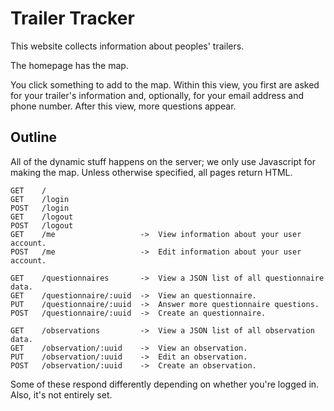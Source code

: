 Trailer Tracker
=====
This website collects information about peoples' trailers.

The homepage has the map.

You click something to add to the map. Within this view, you first are asked
for your trailer's information and, optionally, for your email address and
phone number. After this view, more questions appear.


## Outline
All of the dynamic stuff happens on the server; we only use Javascript for
making the map. Unless otherwise specified, all pages return HTML.

    GET    /
    GET    /login
    POST   /login
    GET    /logout
    POST   /logout
    GET    /me                   ->  View information about your user account.
    POST   /me                   ->  Edit information about your user account.

    GET    /questionnaires       ->  View a JSON list of all questionnaire data.
    GET    /questionnaire/:uuid  ->  View an questionnaire.
    PUT    /questionnaire/:uuid  ->  Answer more questionnaire questions.
    POST   /questionnaire/:uuid  ->  Create an questionnaire.

    GET    /observations         ->  View a JSON list of all observation data.
    GET    /observation/:uuid    ->  View an observation.
    PUT    /observation/:uuid    ->  Edit an observation.
    POST   /observation/:uuid    ->  Create an observation.

Some of these respond differently depending on whether you're logged in.
Also, it's not entirely set.
